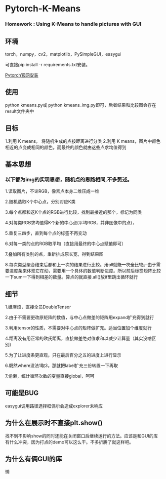 # Pytorch-K-Means
### Homework : Using K-Means to handle pictures with GUI

## 环境
torch，numpy，cv2，matplotlib，PySimpleGUI，easygui

可直接pip install -r requirements.txt安装。

[Pytorch官网安装](https://pytorch.org/get-started/locally/)

## 使用
python kmeans.py或 python kmeans_img.py即可，后者结果和比较图会存在result文件夹中

## 目标
1.利用 K means， 将随机生成的点按距离进行分类
2.利用 K means，图片中颜色相近的点变成相同的颜色，而最终的颜色就由这些点求均值得到

## 基本思想
### 以下都为img的实现思想，随机点的思路相同,不多赘述。

1.读取图片，不论RGB，像素点本身二维压成一维

2.随机选取K个中心点，分别对应K类

3.每个点都和这K个点的RGB进行比较，找到最接近的那个，标记为同类

4.对每类RGB求均值得K个新的中心点(平均RGB，并非图像中的点)，

5.重复三四步，直到每个点的标签不再变动

6.对每一类的点的RGB取平均（直接用最终的中心点赋值即可）

7.叠加所有类别的点，重新排成原长宽，得到结果图

8.每次类型聚合结束后都和上一次的结果进行比较。~~用all就能一次全比较。~~由于需要进度条来体现它在动，需要用一个具体的数值判断进度。所以前后标签矩阵比较一下sum一下得到相差的数量。算点的就直接.all()放if里跳出循环就行

## 细节
1.嫌麻烦，直接全员DoubleTensor

2.由于不需要更改原矩阵的数值，与中心点做差的矩阵用expand扩充得到就行

3.利用tensor的性质，不需要对中心点的矩阵做扩充。适当位置加个维度就行

4.距离没有用正常的欧氏距离，直接做差绝对值求和以减少计算量（其实没啥区别）

5.为了让进度条更直观，只在最后百分之五的进度上进行显示

6.既然where没法1取3，那就把label扩充三份转置一下再取

7.偷懒，统计循环次数的变量直接global，呵呵

## 可能是BUG
easygui调用路径选择框偶尔会造成explorer未响应

## 为什么在展示时不直接plt.show()
找不到不影响show的同时还能在关闭窗口后继续运行的方法。应该是和GUI的库有什么冲突，因为打点的demo可以这么干。不多折腾了就这样吧。

## 为什么有俩GUI的库
懒
